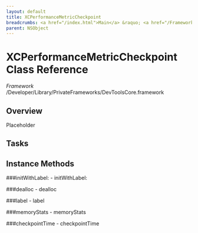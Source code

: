 ```yaml
---
layout: default
title: XCPerformanceMetricCheckpoint
breadcrumbs: <a href="/index.html">Main</a> &raquo; <a href="/Frameworks.html">Framework</a> &raquo; <a href="/Frameworks/DevToolsCore.html">DevToolsCore</a> &raquo; XCPerformanceMetricCheckpoint
parent: NSObject 
---
```

# XCPerformanceMetricCheckpoint Class Reference

*Framework* /Developer/Library/PrivateFrameworks/DevToolsCore.framework

## Overview

Placeholder

## Tasks

## Instance Methods

<a name="-initWithLabel:"></a>
###initWithLabel:
    - initWithLabel:

<a name="-dealloc"></a>
###dealloc
    - dealloc

<a name="-label"></a>
###label
    - label

<a name="-memoryStats"></a>
###memoryStats
    - memoryStats

<a name="-checkpointTime"></a>
###checkpointTime
    - checkpointTime

